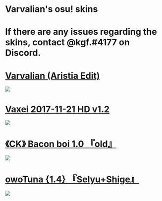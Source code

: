 # Varvalian's osu! skins

# If there are any issues regarding the skins, contact @kgf.#4177 on Discord.

# [ Varvalian (Aristia Edit) ](https://www.dropbox.com/s/48dcytp0ed32tyu/Varv.osk?dl=0)
![](https://osu.ppy.sh/ss/17599721/4526)

# [ Vaxei 2017-11-21 HD v1.2 ](https://mega.nz/file/3DJDgaQK#ncJxzQv3ZatW85BriBKX-OuGTD_dYS844O5-rsr2YSk)
![](https://i.imgur.com/3YTE0s4.png)

# [  《CK》 Bacon boi 1.0  『old』 ](https://mega.nz/file/zP5WnQwb#YHdIHV2fZuDpaH2eaPBfSf1m5iKHpnT19VfRr40BqbM)
![](https://i.imgur.com/IRHXwGK.png)

# [ owoTuna {1.4} 『Selyu+Shige』 ](https://mega.nz/file/bLwGTS4D#XsWcFcXwTi4OxVl5fnCATa6qzSopfeI66Mr2GUZ0K0c)
![](https://i.imgur.com/9On2CDR.png)
